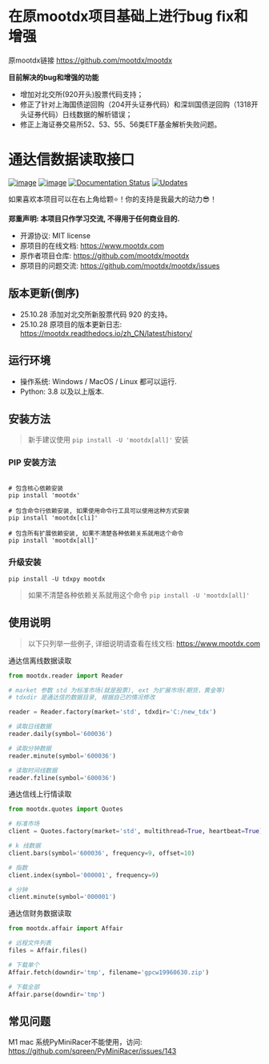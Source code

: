 在原mootdx项目基础上进行bug fix和增强
==================
原mootdx链接 https://github.com/mootdx/mootdx

**目前解决的bug和增强的功能**
- 增加对北交所(920开头)股票代码支持；
- 修正了针对上海国债逆回购（204开头证券代码）和深圳国债逆回购（1318开头证券代码）日线数据的解析错误；
- 修正上海证券交易所52、53、55、56类ETF基金解析失败问题。

通达信数据读取接口
==================

[![image](https://badge.fury.io/py/mootdx.svg)](http://badge.fury.io/py/mootdx)
[![image](https://img.shields.io/travis/bopo/mootdx.svg)](https://travis-ci.org/mootdx/mootdx)
[![Documentation Status](https://readthedocs.org/projects/mootdx/badge/?version=latest)](https://mootdx.readthedocs.io/zh/latest/?badge=latest)
[![Updates](https://pyup.io/repos/github/mootdx/mootdx/shield.svg)](https://pyup.io/repos/github/mootdx/mootdx/)

如果喜欢本项目可以在右上角给颗⭐！你的支持是我最大的动力😎！

**郑重声明: 本项目只作学习交流, 不得用于任何商业目的.**

-   开源协议: MIT license
-   原项目的在线文档: <https://www.mootdx.com>
-   原作者项目仓库: <https://github.com/mootdx/mootdx>
-   原项目的问题交流: <https://github.com/mootdx/mootdx/issues>

版本更新(倒序)
--------------
- 25.10.28 添加对北交所新股票代码 920 的支持。
- 25.10.28 原项目的版本更新日志: <https://mootdx.readthedocs.io/zh_CN/latest/history/>

运行环境
--------

-   操作系统: Windows / MacOS / Linux 都可以运行.
-   Python: 3.8 以及以上版本.

安装方法
--------

> 新手建议使用 `pip install -U 'mootdx[all]'` 安装

### PIP 安装方法
```shell

# 包含核心依赖安装
pip install 'mootdx'

# 包含命令行依赖安装, 如果使用命令行工具可以使用这种方式安装
pip install 'mootdx[cli]'

# 包含所有扩展依赖安装, 如果不清楚各种依赖关系就用这个命令
pip install 'mootdx[all]'
```

### 升级安装

```shell
pip install -U tdxpy mootdx
```

> 如果不清楚各种依赖关系就用这个命令 `pip install -U 'mootdx[all]'`

使用说明
--------

> 以下只列举一些例子, 详细说明请查看在线文档: <https://www.mootdx.com>

通达信离线数据读取

```python
from mootdx.reader import Reader

# market 参数 std 为标准市场(就是股票), ext 为扩展市场(期货，黄金等)
# tdxdir 是通达信的数据目录, 根据自己的情况修改

reader = Reader.factory(market='std', tdxdir='C:/new_tdx')

# 读取日线数据
reader.daily(symbol='600036')

# 读取分钟数据
reader.minute(symbol='600036')

# 读取时间线数据
reader.fzline(symbol='600036')
```

通达信线上行情读取

```python
from mootdx.quotes import Quotes

# 标准市场
client = Quotes.factory(market='std', multithread=True, heartbeat=True)

# k 线数据
client.bars(symbol='600036', frequency=9, offset=10)

# 指数
client.index(symbol='000001', frequency=9)

# 分钟
client.minute(symbol='000001')
```

通达信财务数据读取

```python
from mootdx.affair import Affair

# 远程文件列表
files = Affair.files()

# 下载单个
Affair.fetch(downdir='tmp', filename='gpcw19960630.zip')

# 下载全部
Affair.parse(downdir='tmp')
```

常见问题
--------

M1 mac 系统PyMiniRacer不能使用，访问:
<https://github.com/sqreen/PyMiniRacer/issues/143>
